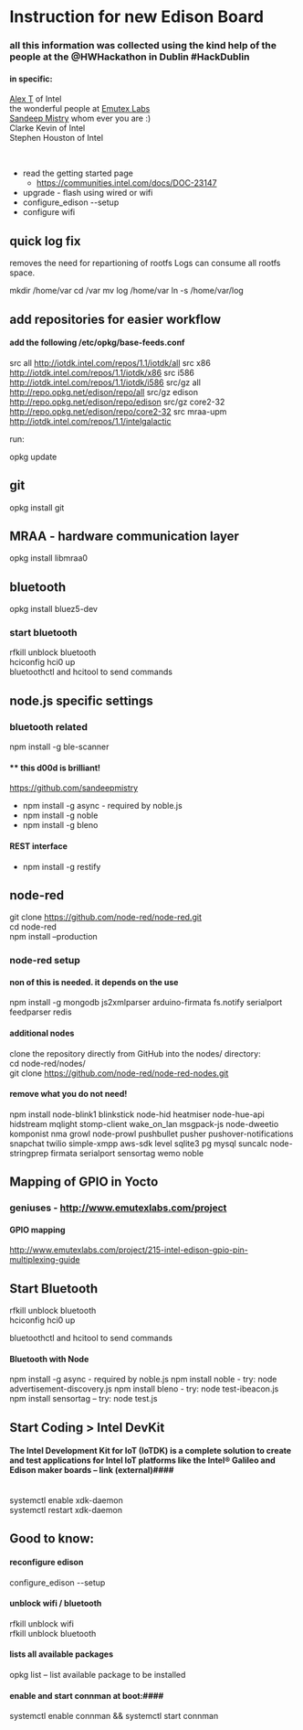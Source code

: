 # Instruction for new Edison Board #

### all this information was collected using the kind help of the people at the @HWHackathon in Dublin #HackDublin ###
#### in specific: ####
[Alex T](alextgalileo.altervista.org) of Intel <br>
the wonderful people at [Emutex Labs](http://www.emutexlabs.com/project)<br>
[Sandeep Mistry](https://github.com/sandeepmistry) whom ever you are :) <br>
Clarke Kevin of Intel <br>
Stephen Houston of Intel<br>

<br>

* read the getting started page 
    + https://communities.intel.com/docs/DOC-23147
* upgrade - flash using wired or wifi
* configure_edison --setup
* configure wifi


quick log fix
------
removes the need for repartioning of rootfs
Logs can consume all rootfs space.

mkdir /home/var
cd /var
mv log /home/var
ln -s /home/var/log

add repositories for easier workflow
------

#### add the following /etc/opkg/base-feeds.conf ####

src all     http://iotdk.intel.com/repos/1.1/iotdk/all
src x86 http://iotdk.intel.com/repos/1.1/iotdk/x86
src i586    http://iotdk.intel.com/repos/1.1/iotdk/i586
src/gz all http://repo.opkg.net/edison/repo/all
src/gz edison http://repo.opkg.net/edison/repo/edison
src/gz core2-32 http://repo.opkg.net/edison/repo/core2-32
src mraa-upm http://iotdk.intel.com/repos/1.1/intelgalactic

run:

opkg update

git
-----
opkg install git

MRAA - hardware communication layer
-----
opkg install libmraa0


bluetooth
-----
opkg install bluez5-dev

### start bluetooth ###

rfkill unblock bluetooth<br>
hciconfig hci0 up<br>
bluetoothctl and hcitool to send commands

node.js specific settings
-----
### bluetooth related ###
npm install -g ble-scanner

#### ** this d00d is brilliant!  ####
https://github.com/sandeepmistry

* npm install -g async - required by noble.js
* npm install -g noble
* npm install -g bleno

#### REST interface ####
* npm install -g restify

node-red
----
git clone https://github.com/node-red/node-red.git<br>
cd node-red<br>
npm install –production<br>

### node-red setup ###

#### non of this is needed. it depends on the use ####
npm install -g mongodb js2xmlparser arduino-firmata fs.notify serialport feedparser redis<br>

#### additional nodes ####
clone the repository directly from GitHub into the nodes/ directory:<br>
cd node-red/nodes/<br>
git clone https://github.com/node-red/node-red-nodes.git<br>


#### remove what you do not need! ####

npm install node-blink1 blinkstick node-hid heatmiser node-hue-api hidstream mqlight stomp-client wake_on_lan msgpack-js node-dweetio komponist nma growl node-prowl pushbullet pusher pushover-notifications snapchat twilio simple-xmpp aws-sdk level sqlite3 pg mysql suncalc node-stringprep firmata serialport sensortag wemo noble



Mapping of GPIO in Yocto
------
### geniuses - http://www.emutexlabs.com/project ###
#### GPIO mapping ####
http://www.emutexlabs.com/project/215-intel-edison-gpio-pin-multiplexing-guide



Start Bluetooth
-----
rfkill unblock bluetooth<br>
hciconfig hci0 up<br>

bluetoothctl and hcitool to send commands<br>

#### Bluetooth with Node ####
npm install -g async - required by noble.js
npm install noble - try: node advertisement-discovery.js
npm install bleno - try: node test-ibeacon.js
npm install sensortag – try: node test.js



Start Coding > Intel DevKit
-----

#### The Intel Development Kit for IoT (IoTDK) is a complete solution to create and test applications for Intel IoT platforms like the Intel® Galileo and Edison maker boards – link (external)####
<br>
systemctl enable xdk-daemon<br>
systemctl restart xdk-daemon<br>


Good to know:
-----
#### reconfigure edison ####
configure_edison --setup 

#### unblock wifi / bluetooth ####
rfkill unblock wifi<br>
rfkill unblock bluetooth<br>

#### lists all available packages ####
opkg list – list available package to be installed<br>

#### enable and start connman at boot:####
systemctl enable connman && systemctl start connman 





